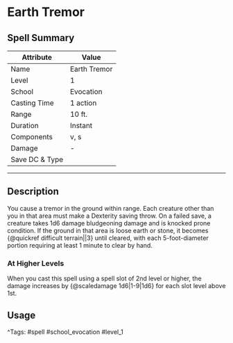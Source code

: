 # Earth Tremor

## Spell Summary

| Attribute        | Value                  |
|------------------|------------------------|
| Name             | Earth Tremor                 |
| Level            | 1                |
| School           | Evocation          |
| Casting Time     | 1 action              |
| Range            | 10 ft.            |
| Duration         | Instant             |
| Components       | v, s             |
| Damage           | -               |
| Save DC & Type   |              |

---

## Description

You cause a tremor in the ground within range. Each creature other than you in that area must make a Dexterity saving throw. On a failed save, a creature takes 1d6 damage bludgeoning damage and is knocked prone condition. If the ground in that area is loose earth or stone, it becomes {@quickref difficult terrain||3} until cleared, with each 5-foot-diameter portion requiring at least 1 minute to clear by hand.

### At Higher Levels
When you cast this spell using a spell slot of 2nd level or higher, the damage increases by {@scaledamage 1d6|1-9|1d6} for each slot level above 1st.

## Usage


^Tags: #spell #school_evocation #level_1